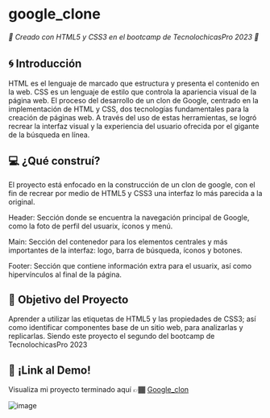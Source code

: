 # google_clone
###### 🌟 Creado con HTML5 y CSS3 en el bootcamp de TecnolochicasPro 2023 🌟

## 🌀 Introducción
HTML es el lenguaje de marcado que estructura y presenta el contenido en la web. CSS es un lenguaje de estilo que controla la apariencia visual de la página web. El proceso del desarrollo de un clon de Google, centrado en la implementación de HTML y CSS, dos tecnologías fundamentales para la creación de páginas web. A través del uso de estas herramientas, se logró recrear la interfaz visual y la experiencia del usuario ofrecida por el gigante de la búsqueda en línea.

## 💻 ¿Qué construí?
El proyecto está enfocado en la construcción de un clon de google, con el fin de recrear por medio de HTML5 y CSS3 una interfaz lo más parecida a la original.

Header: Sección donde se encuentra la navegación principal de Google, como la foto de perfil del usuarix, íconos y menú.

Main: Sección del contenedor para los elementos centrales y más importantes de la interfaz: logo, barra de búsqueda, íconos y botones.

Footer: Sección que contiene información extra para el usuarix, así como hipervínculos al final de la página.

## 📣 Objetivo del Proyecto
Aprender a utilizar las etiquetas de HTML5 y las propiedades de CSS3; así como identificar componentes base de un sitio web, para analizarlas y replicarlas. Siendo este proyecto el segundo del bootcamp de TecnolochicasPro 2023  

## 📎 ¡Link al Demo!
Visualiza mi proyecto terminado aquí 👉🏾 [Google_clon](https://github.com/AnahiMojica/google_clone)

![image](https://github.com/AnahiMojica/google_clone/assets/139643365/96dddcae-aaa8-4771-84bb-b43a4e03c553)


